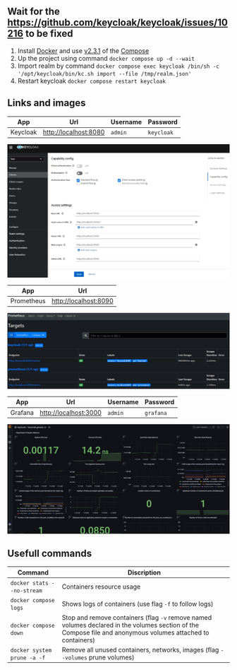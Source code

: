 ## Wait for the https://github.com/keycloak/keycloak/issues/10216 to be fixed

1. Install [Docker](https://docs.docker.com/engine/install/) and use [v2.3.1](https://github.com/docker/compose/releases/tag/v2.3.1) of the [Compose](https://docs.docker.com/compose/cli-command/)
2. Up the project using command `docker compose up -d --wait`
3. Import realm by command `docker compose exec keycloak /bin/sh -c '/opt/keycloak/bin/kc.sh import --file /tmp/realm.json'`
4. Restart keycloak `docker compose restart keycloak`

## Links and images

| App | Url | Username | Password 
|-|-|-|-
| Keycloak | [http://localhost:8080](http://localhost:8080) | `admin` | `keycloak`

![Keycloak Grafana Client in the realm test](./images/keycloak.jpg)

| App | Url 
|-|-
| Prometheus | [http://localhost:8090](http://localhost:8090)

![Prometheus Targets](./images/prometheus.jpg)

| App | Url | Username | Password 
|-|-|-|-
| Grafana | [http://localhost:3000](http://localhost:3000) | `admin` | `grafana`

![Grafana Keycloak Dashboard](./images/grafana.png)

## Usefull commands

| Command | Discription
|-|-
| `docker stats --no-stream` | Containers resource usage
| `docker compose logs` | Shows logs of containers (use flag `-f` to follow logs)
| `docker compose down` | Stop and remove containers (flag `-v` remove named volumes declared in the volumes section of the Compose file and anonymous volumes attached to containers)
| `docker system prune -a -f` | Remove all unused containers, networks, images (flag `--volumes` prune volumes)
